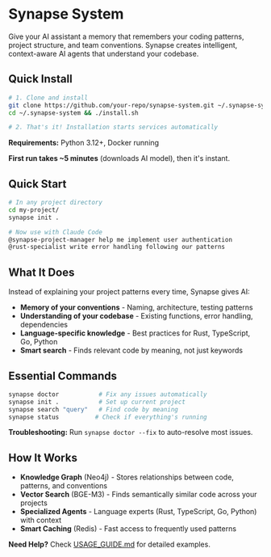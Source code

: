 # Synapse System

Give your AI assistant a memory that remembers your coding patterns, project structure, and team conventions. Synapse creates intelligent, context-aware AI agents that understand your codebase.

## Quick Install

```bash
# 1. Clone and install
git clone https://github.com/your-repo/synapse-system.git ~/.synapse-system
cd ~/.synapse-system && ./install.sh

# 2. That's it! Installation starts services automatically
```

**Requirements:** Python 3.12+, Docker running

**First run takes ~5 minutes** (downloads AI model), then it's instant.

## Quick Start

```bash
# In any project directory
cd my-project/
synapse init .

# Now use with Claude Code
@synapse-project-manager help me implement user authentication
@rust-specialist write error handling following our patterns
```

## What It Does

Instead of explaining your project patterns every time, Synapse gives AI:
- **Memory of your conventions** - Naming, architecture, testing patterns
- **Understanding of your codebase** - Existing functions, error handling, dependencies
- **Language-specific knowledge** - Best practices for Rust, TypeScript, Go, Python
- **Smart search** - Finds relevant code by meaning, not just keywords

## Essential Commands

```bash
synapse doctor           # Fix any issues automatically
synapse init .           # Set up current project
synapse search "query"   # Find code by meaning
synapse status          # Check if everything's running
```

**Troubleshooting:** Run `synapse doctor --fix` to auto-resolve most issues.


## How It Works

- **Knowledge Graph** (Neo4j) - Stores relationships between code, patterns, and conventions
- **Vector Search** (BGE-M3) - Finds semantically similar code across your projects
- **Specialized Agents** - Language experts (Rust, TypeScript, Go, Python) with context
- **Smart Caching** (Redis) - Fast access to frequently used patterns

**Need Help?** Check [USAGE_GUIDE.md](USAGE_GUIDE.md) for detailed examples.
